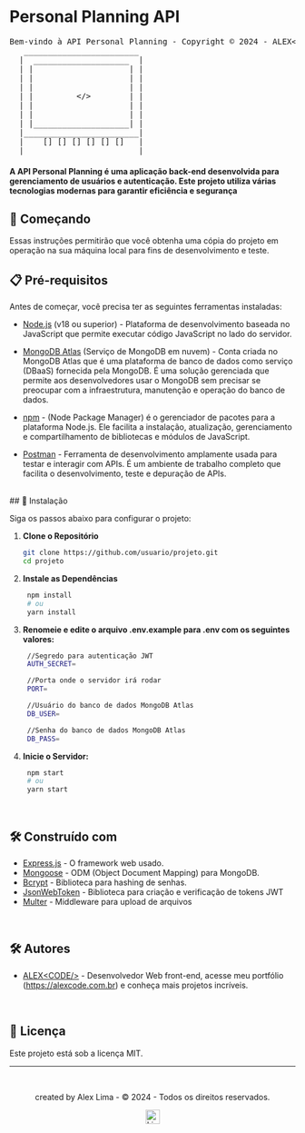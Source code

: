 # Personal Planning API

<pre>
Bem-vindo à API Personal Planning - Copyright © 2024 - ALEX&lt;CODE/&gt;
   ________________________
  |  ____________________  |
  | |                    | |
  | |                    | |
  | |                    | |
  | |         &lt;/&gt;        | |
  | |                    | |
  | |                    | |
  | |____________________| |
  |________________________|
  |    [] [] [] [] [] []   |
  |________________________|
</pre>

#### A API Personal Planning é uma aplicação back-end desenvolvida para gerenciamento de usuários e autenticação. Este projeto utiliza várias tecnologias modernas para garantir eficiência e segurança

## 🚀 Começando

Essas instruções permitirão que você obtenha uma cópia do projeto em operação na sua máquina local para fins de desenvolvimento e teste.
<br>
## 📋 Pré-requisitos

Antes de começar, você precisa ter as seguintes ferramentas instaladas:

- [Node.js](https://nodejs.org/) (v18 ou superior) - Plataforma de desenvolvimento baseada no JavaScript que permite executar código JavaScript no lado do servidor.

- [MongoDB Atlas](https://www.mongodb.com/products/platform/cloud) (Serviço de MongoDB em nuvem) - Conta criada no MongoDB Atlas que é uma plataforma de banco de dados como serviço (DBaaS) fornecida pela MongoDB. É uma solução gerenciada que permite aos desenvolvedores usar o MongoDB sem precisar se preocupar com a infraestrutura, manutenção e operação do banco de dados.

- [npm](https://www.npmjs.com/) - (Node Package Manager) é o gerenciador de pacotes para a plataforma Node.js. Ele facilita a instalação, atualização, gerenciamento e compartilhamento de bibliotecas e módulos de JavaScript.
  
- [Postman](https://www.postman.com/) - Ferramenta de desenvolvimento amplamente usada para testar e interagir com APIs. É um ambiente de trabalho completo que facilita o desenvolvimento, teste e depuração de APIs.
<br>
## 🔧 Instalação

Siga os passos abaixo para configurar o projeto:

1. __Clone o Repositório__

   ```bash
   git clone https://github.com/usuario/projeto.git
   cd projeto

2. __Instale as Dependências__

   ```bash
    npm install
    # ou
    yarn install

3. __Renomeie e edite o arquivo .env.example para .env com os seguintes valores:__

   ```bash
    //Segredo para autenticação JWT
    AUTH_SECRET=

    //Porta onde o servidor irá rodar
    PORT=

    //Usuário do banco de dados MongoDB Atlas
    DB_USER=

    //Senha do banco de dados MongoDB Atlas
    DB_PASS=

4. __Inicie o Servidor:__

   ```bash
    npm start
    # ou
    yarn start
<br>

## 🛠️ Construído com

- [Express.js](https://expressjs.com/) - O framework web usado.
- [Mongoose](https://mongoosejs.com/docs/guide.html) - ODM (Object Document Mapping) para MongoDB.
- [Bcrypt](https://www.npmjs.com/package/bcrypt) - Biblioteca para hashing de senhas.
- [JsonWebToken](https://www.npmjs.com/package/jsonwebtoken) - Biblioteca para criação e verificação de tokens JWT
- [Multer](https://www.npmjs.com/package/multer) - Middleware para upload de arquivos
<br>

## 🛠️ Autores

- [ALEX&lt;CODE/>](https://alexcode.com.br/) - Desenvolvedor Web front-end, acesse meu portfólio (<https://alexcode.com.br>) e conheça mais projetos incríveis.
<br>

## 📄 Licença

Este projeto está sob a licença MIT.

---
<br>

<p align="center"> created by Alex Lima  - © 2024 - Todos os direitos reservados.<p align="center">
 <a href="https://www.linkedin.com/in/a1exlima/" target="_blank"><img src="https://static.licdn.com/sc/h/5bukxbhy9xsil5mb7c2wulfbx" height="25" width="25" alt="Linked" />
</p></p>
